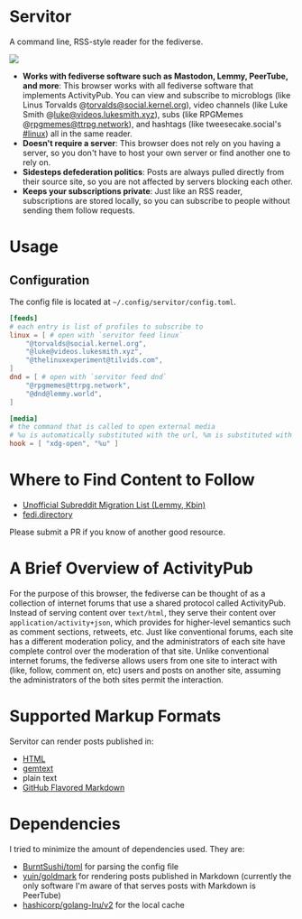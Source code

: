 # Servitor

A command line, RSS-style reader for the fediverse.

![](/assets/demo.gif)

* **Works with fediverse software such as Mastodon, Lemmy, PeerTube, and more**: This browser works with all fediverse software that implements ActivityPub. You can view and subscribe to microblogs (like Linus Torvalds @torvalds@social.kernel.org), video channels (like Luke Smith @luke@videos.lukesmith.xyz), subs (like RPGMemes @rpgmemes@ttrpg.network), and hashtags (like tweesecake.social's [#linux](https://tweesecake.social/tags/linux)) all in the same reader.
* **Doesn't require a server**: This browser does not rely on you having a server, so you don't have to host your own server or find another one to rely on.
* **Sidesteps defederation politics**: Posts are always pulled directly from their source site, so you are not affected by servers blocking each other.
* **Keeps your subscriptions private**: Just like an RSS reader, subscriptions are stored locally, so you can subscribe to people without sending them follow requests.

# Usage

## Configuration

The config file is located at `~/.config/servitor/config.toml`.

```toml
[feeds]
# each entry is list of profiles to subscribe to
linux = [ # open with `servitor feed linux`
    "@torvalds@social.kernel.org",
    "@luke@videos.lukesmith.xyz",
    "@thelinuxexperiment@tilvids.com",
]
dnd = [ # open with `servitor feed dnd`
    "@rpgmemes@ttrpg.network",
    "@dnd@lemmy.world",
]

[media]
# the command that is called to open external media
# %u is automatically substituted with the url, %m is substituted with the mime type
hook = [ "xdg-open", "%u" ]
```

# Where to Find Content to Follow

* [Unofficial Subreddit Migration List (Lemmy, Kbin)](https://www.quippd.com/writing/2023/06/15/unofficial-subreddit-migration-list-lemmy-kbin-etc.html)
* [fedi.directory](https://fedi.directory/)

Please submit a PR if you know of another good resource.

# A Brief Overview of ActivityPub

For the purpose of this browser, the fediverse can be thought of as a collection of internet forums that use a shared protocol called ActivityPub. Instead of serving content over `text/html`, they serve their content over `application/activity+json`, which provides for higher-level semantics such as comment sections, retweets, etc. Just like conventional forums, each site has a different moderation policy, and the administrators of each site have complete control over the moderation of that site. Unlike conventional internet forums, the fediverse allows users from one site to interact with (like, follow, comment on, etc) users and posts on another site, assuming the administrators of the both sites permit the interaction.

# Supported Markup Formats

Servitor can render posts published in:
* [HTML](https://en.wikipedia.org/wiki/HTML)
* [gemtext](https://gemini.circumlunar.space/docs/gemtext.gmi)
* plain text
* [GitHub Flavored Markdown](https://docs.github.com/en/get-started/writing-on-github/getting-started-with-writing-and-formatting-on-github/basic-writing-and-formatting-syntax)

# Dependencies

I tried to minimize the amount of dependencies used. They are:

* [BurntSushi/toml](https://github.com/BurntSushi/toml) for parsing the config file
* [yuin/goldmark](https://github.com/yuin/goldmark) for rendering posts published in Markdown (currently the only software I'm aware of that serves posts with Markdown is PeerTube)
* [hashicorp/golang-lru/v2](https://github.com/hashicorp/golang-lru) for the local cache
